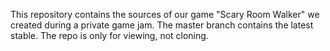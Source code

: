 This repository contains the sources of our game "Scary Room Walker" we created during a private game jam.
The master branch contains the latest stable.
The repo is only for viewing, not cloning.
